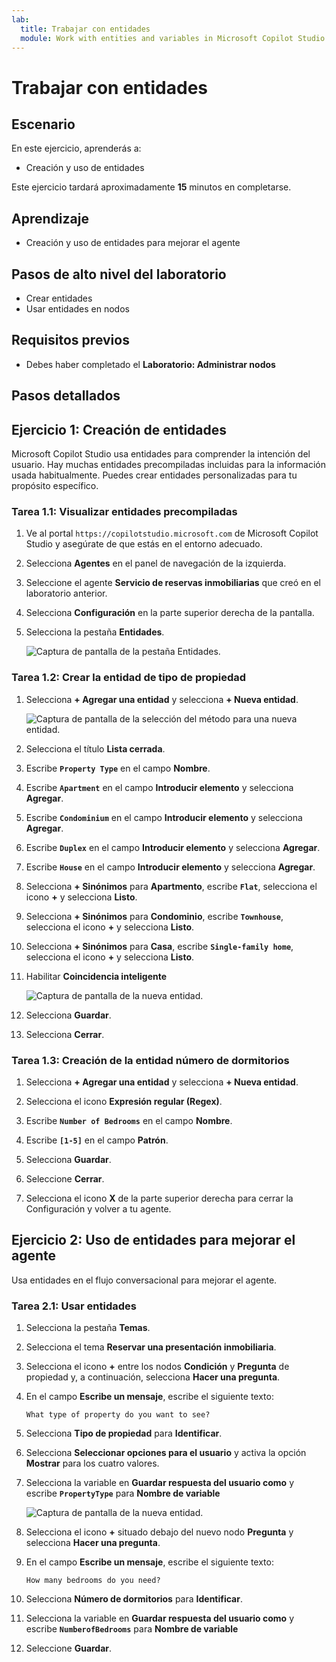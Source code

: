 ```yaml
---
lab:
  title: Trabajar con entidades
  module: Work with entities and variables in Microsoft Copilot Studio
---
```


# Trabajar con entidades

## Escenario

En este ejercicio, aprenderás a:

- Creación y uso de entidades

Este ejercicio tardará aproximadamente **15** minutos en completarse.

## Aprendizaje

- Creación y uso de entidades para mejorar el agente

## Pasos de alto nivel del laboratorio

- Crear entidades
- Usar entidades en nodos
  
## Requisitos previos

- Debes haber completado el **Laboratorio: Administrar nodos**

## Pasos detallados

## Ejercicio 1: Creación de entidades

Microsoft Copilot Studio usa entidades para comprender la intención del usuario. Hay muchas entidades precompiladas incluidas para la información usada habitualmente. Puedes crear entidades personalizadas para tu propósito específico.

### Tarea 1.1: Visualizar entidades precompiladas

1. Ve al portal `https://copilotstudio.microsoft.com` de Microsoft Copilot Studio y asegúrate de que estás en el entorno adecuado.

1. Selecciona **Agentes** en el panel de navegación de la izquierda.

1. Seleccione el agente **Servicio de reservas inmobiliarias** que creó en el laboratorio anterior.

1. Selecciona **Configuración** en la parte superior derecha de la pantalla.

1. Selecciona la pestaña **Entidades**.

    ![Captura de pantalla de la pestaña Entidades.](../media/system-entities.png)

### Tarea 1.2: Crear la entidad de tipo de propiedad

1. Selecciona **+ Agregar una entidad** y selecciona **+ Nueva entidad**.

    ![Captura de pantalla de la selección del método para una nueva entidad.](../media/add-an-entity.png)

1. Selecciona el título **Lista cerrada**.

1. Escribe **`Property Type`** en el campo **Nombre**.

1. Escribe **`Apartment`** en el campo **Introducir elemento** y selecciona **Agregar**.

1. Escribe **`Condominium`** en el campo **Introducir elemento** y selecciona **Agregar**.

1. Escribe **`Duplex`** en el campo **Introducir elemento** y selecciona **Agregar**.

1. Escribe **`House`** en el campo **Introducir elemento** y selecciona **Agregar**.

1. Selecciona **+ Sinónimos** para **Apartmento**, escribe **`Flat`**, selecciona el icono **+** y selecciona **Listo**.

1. Selecciona **+ Sinónimos** para **Condominio**, escribe **`Townhouse`**, selecciona el icono **+** y selecciona **Listo**.

1. Selecciona **+ Sinónimos** para **Casa**, escribe **`Single-family home`**, selecciona el icono **+** y selecciona **Listo**.

1. Habilitar **Coincidencia inteligente**

    ![Captura de pantalla de la nueva entidad.](../media/add-list-entity.png)

1. Selecciona **Guardar**.

1. Selecciona **Cerrar**.

### Tarea 1.3: Creación de la entidad número de dormitorios

1. Selecciona **+ Agregar una entidad** y selecciona **+ Nueva entidad**.

1. Selecciona el icono **Expresión regular (Regex)**.

1. Escribe **`Number of Bedrooms`** en el campo **Nombre**.

1. Escribe **`[1-5]`** en el campo **Patrón**.

1. Selecciona **Guardar**.

1. Seleccione **Cerrar**.

1. Selecciona el icono **X** de la parte superior derecha para cerrar la Configuración y volver a tu agente.

## Ejercicio 2: Uso de entidades para mejorar el agente

Usa entidades en el flujo conversacional para mejorar el agente.

### Tarea 2.1: Usar entidades

1. Selecciona la pestaña **Temas**.

1. Selecciona el tema **Reservar una presentación inmobiliaria**.

1. Selecciona el icono **+** entre los nodos **Condición** y **Pregunta** de propiedad y, a continuación, selecciona **Hacer una pregunta**.

1. En el campo **Escribe un mensaje**, escribe el siguiente texto:

    `What type of property do you want to see?`

1. Selecciona **Tipo de propiedad** para **Identificar**.

1. Selecciona **Seleccionar opciones para el usuario** y activa la opción **Mostrar** para los cuatro valores.

1. Selecciona la variable en **Guardar respuesta del usuario como** y escribe **`PropertyType`** para **Nombre de variable**

    ![Captura de pantalla de la nueva entidad.](../media/question-node-entity.png)

1. Selecciona el icono **+** situado debajo del nuevo nodo **Pregunta** y selecciona **Hacer una pregunta**.

1. En el campo **Escribe un mensaje**, escribe el siguiente texto:

    `How many bedrooms do you need?`

1. Selecciona **Número de dormitorios** para **Identificar**.

1. Selecciona la variable en **Guardar respuesta del usuario como** y escribe **`NumberofBedrooms`** para **Nombre de variable**

1. Seleccione **Guardar**.

